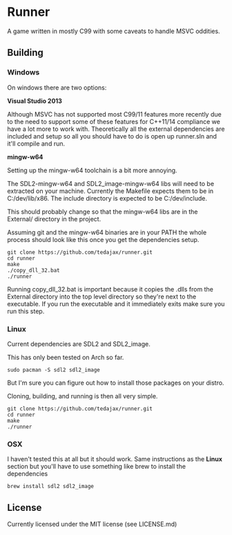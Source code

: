 Runner
======
A game written in mostly C99 with some caveats to handle MSVC oddities.

Building
-------

### Windows

On windows there are two options:

**Visual Studio 2013**

Although MSVC has not supported most C99/11 features more recently due to the need to support some of these features for C++11/14 compliance we have a lot more to work with.  Theoretically all the external dependencies are included and setup so all
you should have to do is open up runner.sln and it'll compile and run.

**mingw-w64**

Setting up the mingw-w64 toolchain is a bit more annoying.

The SDL2-mingw-w64 and SDL2_image-mingw-w64 libs will need to be extracted on your machine.  Currently the Makefile expects them to be in C:/dev/lib/x86.  The include directory is expected to be C:/dev/include.

This should probably change so that the mingw-w64 libs are in the External/ directory in the project.

Assuming git and the mingw-w64 binaries are in your PATH the whole process should look like this once you get the dependencies setup.

```
git clone https://github.com/tedajax/runner.git
cd runner
make
./copy_dll_32.bat
./runner
```

Running copy_dll_32.bat is important because it copies the .dlls from the External directory into the top level directory so they're next to the executable.  If you run the executable and it immediately exits make sure you run this step.

### Linux

Current dependencies are SDL2 and SDL2_image.

This has only been tested on Arch so far.

```
sudo pacman -S sdl2 sdl2_image
```

But I'm sure you can figure out how to install those packages on your distro.

Cloning, building, and running is then all very simple.

```
git clone https://github.com/tedajax/runner.git
cd runner
make
./runner
```

### OSX

I haven't tested this at all but it should work.  Same instructions as the **Linux** section but you'll have to use something like brew to install the dependencies

```
brew install sdl2 sdl2_image
```

License
-------

Currently licensed under the MIT license (see LICENSE.md)